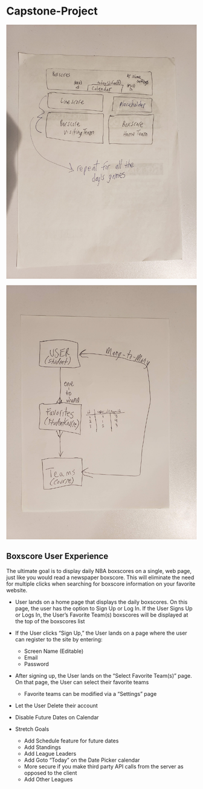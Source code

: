 # Capstone-Project

![wireframe](/public/images/BoxscoreHomepage-rot.jpg)

![wireframe](/public/images/entityRelationshipDiagram_ERD-rot.jpg)


## Boxscore User Experience

The ultimate goal is to display daily NBA boxscores on a single, web page, just like you would read a newspaper boxscore.  This will eliminate the need for multiple clicks when searching for boxscore information on your favorite website.

* User lands on a home page that displays the daily boxscores.  On this page, the user has the option to Sign Up or Log In.  If the User Signs Up or Logs In, the User’s Favorite Team(s) boxscores will be displayed at the top of the boxscores list
* If the User clicks “Sign Up,” the User lands on a page where the user can register to the site by entering:
	- Screen Name (Editable)
	- Email
	- Password
* After signing up, the User lands on the “Select Favorite Team(s)” page.  On that page, the User can select their favorite teams
	- Favorite teams can be modified via a “Settings” page
* Let the User Delete their account
* Disable Future Dates on Calendar

* Stretch Goals
	- Add Schedule feature for future dates
	- Add Standings
	- Add League Leaders
	- Add Goto “Today” on the Date Picker calendar
	- More secure if you make third party API calls from the server as opposed to the client
	- Add Other Leagues


